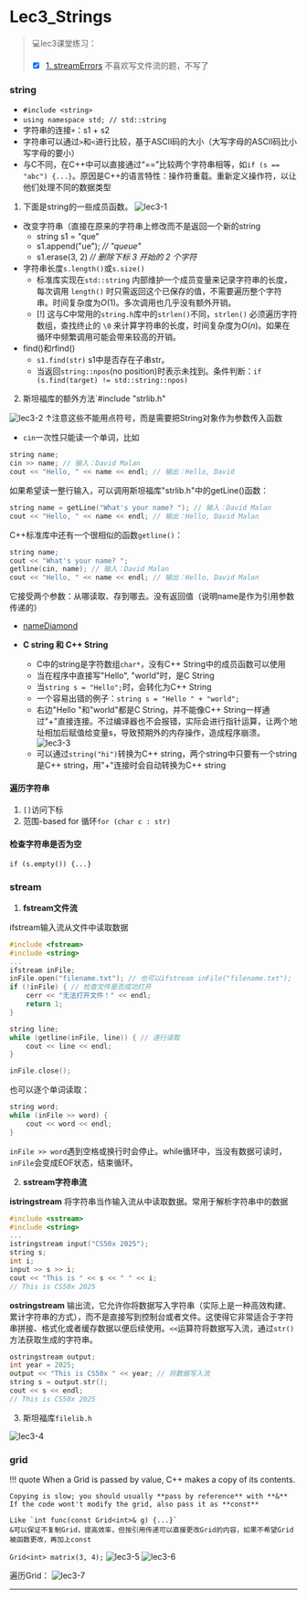 # Lec3_Strings
> 💻lec3课堂练习：
>
> - [x] [1. streamErrors](https://www.codestepbystep.com/problem/view/cpp/streams/streamErrors)
> 不喜欢写文件流的题，不写了
### string
- `#include <string>`
- `using namespace std; // std::string`
- 字符串的连接`+`：s1 + s2
- 字符串可以通过`>`和`<`进行比较，基于ASCII码的大小（大写字母的ASCII码比小写字母的要小）
- 与C不同，在C++中可以直接通过“\==”比较两个字符串相等，如`if (s == "abc") {...}`。原因是C++的语言特性：操作符重载。重新定义操作符，以让他们处理不同的数据类型

1. 下面是string的一些成员函数。
![lec3-1](images/lec3-1.png)
- 改变字符串（直接在原来的字符串上修改而不是返回一个新的string
	- string s1 = "que"
	- s1.append("ue"); *// "queue"*
	- s1.erase(3, 2) *// 删除下标 3 开始的 2 个字符*
- 字符串长度`s.length()`或`s.size()`
	- 标准库实现在`std::string` 内部维护一个成员变量来记录字符串的长度，每次调用 `length()` 时只需返回这个已保存的值，不需要遍历整个字符串。时间复杂度为$O(1)$。多次调用也几乎没有额外开销。
	- [!] 这与C中常用的`string.h`库中的`strlen()`不同，`strlen()` 必须遍历字符数组，查找终止的 `\0` 来计算字符串的长度，时间复杂度为$O(n)$。如果在循环中频繁调用可能会带来较高的开销。
- find()和rfind()
	- `s1.find(str)` s1中是否存在子串str。
	- 当返回`string::npos`(no position)时表示未找到。条件判断：`if (s.find(target) != std::string::npos)`


2. 斯坦福库的额外方法`#include "strlib.h"

![lec3-2](images/lec3-2.png)
↑注意这些不能用点符号，而是需要把String对象作为参数传入函数
- `cin`一次性只能读一个单词，比如
```cpp
string name;
cin >> name; // 输入：David Malan
cout << "Hello, " << name << endl; // 输出：Hello, David
```
如果希望读一整行输入，可以调用斯坦福库"strlib.h"中的getLine()函数：
```cpp
string name = getLine("What's your name? "); // 输入：David Malan
cout << "Hello, " << name << endl; // 输出：Hello, David Malan
```
C++标准库中还有一个很相似的函数`getline()`：
```cpp
string name;
cout << "What's your name? ";
getline(cin, name); // 输入：David Malan
cout << "Hello, " << name << endl; // 输出：Hello, David Malan
```
它接受两个参数：从哪读取、存到哪去。没有返回值（说明name是作为引用参数传递的）

- [nameDiamond](https://codestepbystep.com/r/problem/view/cpp/strings/nameDiamond)

- **C string 和 C++ String**
	- C中的string是字符数组`char*`，没有C++ String中的成员函数可以使用
	- 当在程序中直接写"Hello", "world"时，是C String
	- 当`string s = "Hello";`时，会转化为C++ String
	- 一个容易出错的例子：`string s = "Hello " + "world";`
	- 右边"Hello "和"world"都是C String，并不能像C++ String一样通过"+"直接连接。不过编译器也不会报错，实际会进行指针运算，让两个地址相加后赋值给变量s，导致预期外的内存操作，造成程序崩溃。
	![lec3-3](images/lec3-3.png)
	- 可以通过`string("hi")`转换为C++ string，两个string中只要有一个string是C++ string，用"+"连接时会自动转换为C++ string
#### 遍历字符串
1. `[]`访问下标
2. 范围-based for 循环`for (char c : str)`

#### 检查字符串是否为空
`if (s.empty()) {...}`

### stream
1. **fstream文件流**

ifstream输入流从文件中读取数据
```cpp
#include <fstream>
#include <string>
...
ifstream inFile;
inFile.open("filename.txt"); // 也可以ifstream inFile("filename.txt");
if (!inFile) { // 检查文件是否成功打开 
	cerr << "无法打开文件！" << endl;
	return 1; 
}

string line;
while (getline(inFile, line)) { // 逐行读取
	cout << line << endl;
}

inFile.close();
```
也可以逐个单词读取：
```cpp
string word;
while (inFile >> word) {
	cout << word << endl;
}
```
`inFile >> word`遇到空格或换行时会停止。while循环中，当没有数据可读时，`inFile`会变成EOF状态，结束循环。

2. **sstream字符串流**

**istringstream** 将字符串当作输入流从中读取数据。常用于解析字符串中的数据
```cpp
#include <sstream>
#include <string>
...
istringstream input("CS50x 2025");
string s;
int i;
input >> s >> i;
cout << "This is " << s << " " << i;
// This is CS50x 2025
```
**ostringstream** 输出流，它允许你将数据写入字符串（实际上是一种高效构建、累计字符串的方式），而不是直接写到控制台或者文件。这使得它非常适合于字符串拼接、格式化或者缓存数据以便后续使用。`<<`运算符将数据写入流，通过`str()`方法获取生成的字符串。
```cpp
ostringstream output;
int year = 2025;
output << "This is CS50x " << year; // 将数据写入流
string s = output.str();
cout << s << endl;
// This is CS50x 2025
```

3. 斯坦福库`filelib.h`

![lec3-4](images/lec3-4.png)

### grid
!!! quote
	When a Grid is passed by value, C++ makes a copy of its contents.

	Copying is slow; you should usually **pass by reference** with **&**
	If the code wont't modify the grid, also pass it as **const**

	Like `int func(const Grid<int>& g) {...}`
	&可以保证不复制Grid，提高效率，但按引用传递可以直接更改Grid的内容，如果不希望Grid被函数更改，再加上const

`Grid<int> matrix(3, 4);`
![lec3-5](images/lec3-5.png)
![lec3-6](images/lec3-6.png)

遍历Grid：
![lec3-7](images/lec3-7.png)


---

